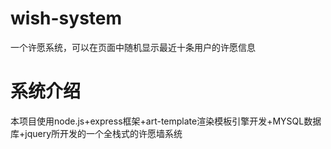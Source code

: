 # wish-system
一个许愿系统，可以在页面中随机显示最近十条用户的许愿信息
# 系统介绍
本项目使用node.js+express框架+art-template渲染模板引擎开发+MYSQL数据库+jquery所开发的一个全栈式的许愿墙系统
